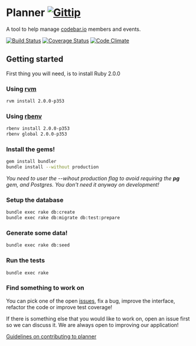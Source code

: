 # Planner [![Gittip](http://img.shields.io/gittip/shields.io.png)](https://www.gittip.com/by_codebar/)

A tool to help manage [codebar.io](http://codebar.io) members and events.

[![Build Status](https://travis-ci.org/codebar/planner.png?branch=master)](https://travis-ci.org/codebar/planner)
[![Coverage Status](https://coveralls.io/repos/codebar/planner/badge.png)](https://coveralls.io/r/codebar/planner)
[![Code Climate](https://codeclimate.com/github/codebar/planner.png)](https://codeclimate.com/github/codebar/planner)


## Getting started

First thing you will need, is to install Ruby 2.0.0

### Using [rvm](https://rvm.io/rvm/install)

```bash
rvm install 2.0.0-p353
```

### Using [rbenv](https://github.com/sstephenson/rbenv)

```bash
rbenv install 2.0.0-p353
rbenv global 2.0.0-p353
```

### Install the gems!

```bash
gem install bundler
bundle install --without production
```

_You need to user the --wihout production flag to avoid requiring the **pg** gem, and Postgres. You don't need it anyway on development!_

### Setup the database

```bash
bundle exec rake db:create
bundle exec rake db:migrate db:test:prepare
```

### Generate some data!

```bash
bundle exec rake db:seed
```

### Run the tests
```bash
bundle exec rake
```

### Find something to work on
You can pick one of the open [issues](https://github.com/codebar/planner/issues), fix a bug, improve the interface, refactor the code or improve test coverage!

If there is something else that you would like to work on, open an issue first so we can discuss it. We are always open to improving our application!

[Guidelines on contributing to planner](https://github.com/codebar/planner/blob/master/CONTRIBUTING.md)

